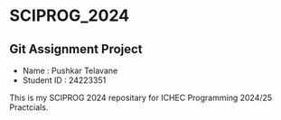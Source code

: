 # SCIPROG_2024


## Git Assignment Project



* Name : Pushkar Telavane
* Student ID : 24223351

This is my SCIPROG 2024 repositary for ICHEC Programming 2024/25 Practcials.

